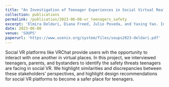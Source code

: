 ```yaml
---
title: "An Investigation of Teenager Experiences in Social Virtual Reality from Teenagers’, Parents’, and Bystanders’ Perspectives"
collection: publications
permalink: /publication/2023-06-08-vr_teenagers_safety
excerpt: 'Elmira Deldari, Diana Freed, Julio Poveda, and Yaxing Yao. In the Symposium on Usable Privacy and Security. August 2023.'
date: 2023-06-08
venue: 'SOUPS'
paperurl: 'https://www.usenix.org/system/files/soups2023-deldari.pdf'
---
```

Social VR platforms like VRChat provide users wih the opportunity to interact with one another in virtual places. In this project, we interviewed teenagers, parents, and bystanders to identify the safety threats teenagers are facing in social VR. We highlight similarities and discrepancies between these stakeholders' perspectives, and highlight design recommendations for social VR platforms to become a safer place for teenagers.